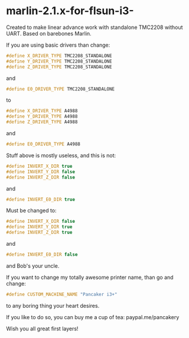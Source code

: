 # marlin-2.1.x-for-flsun-i3-
Created to make linear advance work with standalone TMC2208 without UART. Based on barebones Marlin.

If you are using basic drivers than change:

```C++ core
#define X_DRIVER_TYPE TMC2208_STANDALONE
#define Y_DRIVER_TYPE TMC2208_STANDALONE
#define Z_DRIVER_TYPE TMC2208_STANDALONE
```
and
```C++ core
#define E0_DRIVER_TYPE TMC2208_STANDALONE
```
to
```C++ core
#define X_DRIVER_TYPE A4988
#define Y_DRIVER_TYPE A4988
#define Z_DRIVER_TYPE A4988
```
and
```C++ core
#define E0_DRIVER_TYPE A4988
```
Stuff above is mostly useless, and this is not:
```C++ core
#define INVERT_X_DIR true
#define INVERT_Y_DIR false
#define INVERT_Z_DIR false
```
and
```C++ core
#define INVERT_E0_DIR true
```
Must be changed to:
```C++ core
#define INVERT_X_DIR false
#define INVERT_Y_DIR true
#define INVERT_Z_DIR true
```
and
```C++ core
#define INVERT_E0_DIR false
```
and Bob's your uncle.

If you want to change my totally awesome printer name, than go and change:
```C++ core
#define CUSTOM_MACHINE_NAME "Pancaker i3+"
```
to any boring thing your heart desires.

If you like to do so, you can buy me a cup of tea: paypal.me/pancakery

Wish you all great first layers!
